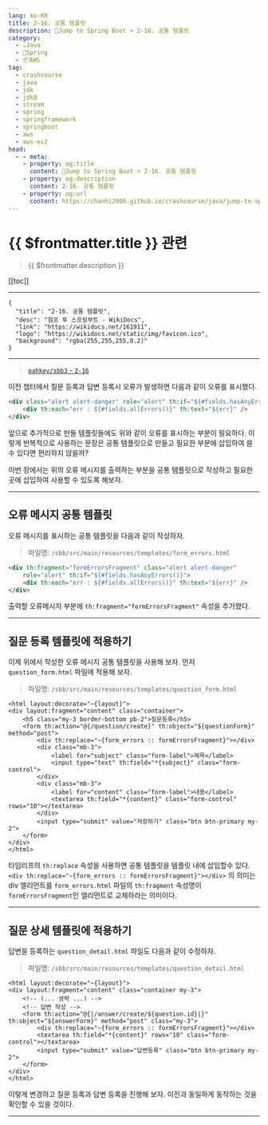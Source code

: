 ```yaml
---
lang: ko-KR
title: 2-16. 공통 템플릿
description: 🍃Jump to Spring Boot > 2-16. 공통 템플릿
category:
  - ☕️Java
  - 🍃Spring
  - 📦AWS
tag: 
  - crashcourse
  - java
  - jdk
  - jdk8
  - stream
  - spring
  - springframework
  - springboot
  - aws
  - aws-ec2
head:
  - - meta:
    - property: og:title
      content: 🍃Jump to Spring Boot > 2-16. 공통 템플릿
    - property: og:description
      content: 2-16. 공통 템플릿
    - property: og:url
      content: https://chanhi2000.github.io/crashcourse/java/jump-to-spring-boot/02P.html
---
```


# {{ $frontmatter.title }} 관련

> {{ $frontmatter.description }}

[[toc]]

---

```component VPCard
{
  "title": "2-16. 공통 템플릿",
  "desc": "점프 투 스프링부트 - WikiDocs",
  "link": "https://wikidocs.net/161911",
  "logo": "https://wikidocs.net/static/img/favicon.ico",
  "background": "rgba(255,255,255,0.2)"
}
```

---

> [<FontIcon icon="iconfont icon-github"/> `pahkey/sbb3` - <FontIcon icon="iconfont icon-folder"/> `2-16`](https://github.com/pahkey/sbb3/tree/2-16)

<VidStack src="youtube/0ECjgShAFjY"/>

이전 챕터에서 질문 등록과 답변 등록시 오류가 발생하면 다음과 같이 오류를 표시했다.

```html
<div class="alert alert-danger" role="alert" th:if="${#fields.hasAnyErrors()}">
    <div th:each="err : ${#fields.allErrors()}" th:text="${err}" />
</div>
```

앞으로 추가적으로 만들 템플릿들에도 위와 같이 오류를 표시하는 부분이 필요하다. 이렇게 반복적으로 사용하는 문장은 공통 템플릿으로 만들고 필요한 부분에 삽입하여 쓸 수 있다면 편리하지 않을까?

이번 장에서는 위의 오류 메시지를 출력하는 부분을 공통 템플릿으로 작성하고 필요한 곳에 삽입하여 사용할 수 있도록 해보자.

---

## 오류 메시지 공통 템플릿

오류 메시지를 표시하는 공통 템플릿을 다음과 같이 작성하자.

> 파일명: <FontIcon icon="iconfont icon-folder"/>`/sbb/src/main/resources/templates/`<FontIcon icon="iconfont icon-page"/>`form_errors.html`

```html
<div th:fragment="formErrorsFragment" class="alert alert-danger" 
    role="alert" th:if="${#fields.hasAnyErrors()}">
    <div th:each="err : ${#fields.allErrors()}" th:text="${err}" />
</div>
```

출력할 오류메시지 부분에 `th:fragment="formErrorsFragment"` 속성을 추가했다.

---

## 질문 등록 템플릿에 적용하기

이제 위에서 작성한 오류 메시지 공통 템플릿을 사용해 보자. 먼저 <FontIcon icon="iconfont icon-page"/>`question_form.html` 파일에 적용해 보자.

> 파일명: <FontIcon icon="iconfont icon-folder"/>`/sbb/src/main/resources/templates/`<FontIcon icon="iconfont icon-page"/>`question_form.html`

```html{5}
<html layout:decorate="~{layout}">
<div layout:fragment="content" class="container">
    <h5 class="my-3 border-bottom pb-2">질문등록</h5>
    <form th:action="@{/question/create}" th:object="${questionForm}" method="post">
        <div th:replace="~{form_errors :: formErrorsFragment}"></div>
        <div class="mb-3">
            <label for="subject" class="form-label">제목</label>
            <input type="text" th:field="*{subject}" class="form-control">
        </div>
        <div class="mb-3">
            <label for="content" class="form-label">내용</label>
            <textarea th:field="*{content}" class="form-control" rows="10"></textarea>
        </div>
        <input type="submit" value="저장하기" class="btn btn-primary my-2">
    </form>
</div>
</html>
```

타임리프의 `th:replace` 속성을 사용하면 공통 템플릿을 템플릿 내에 삽입할수 있다. `<div th:replace="~{form_errors :: formErrorsFragment}"></div>` 의 의미는 div 엘리먼트를 `form_errors.html` 파일의 `th:fragment` 속성명이 `formErrorsFragment`인 엘리먼트로 교체하라는 의미이다.

---

## 질문 상세 템플릿에 적용하기

답변을 등록하는 <FontIcon icon="iconfont icon-page"/>`question_detail.html` 파일도 다음과 같이 수정하자.

> 파일명: <FontIcon icon="iconfont icon-folder"/>`/sbb/src/main/resources/templates/`<FontIcon icon="iconfont icon-page"/>`question_detail.html`

```html{7}
<html layout:decorate="~{layout}">
<div layout:fragment="content" class="container my-3">
    <!-- (... 생략 ...) -->
    <!-- 답변 작성 -->
    <form th:action="@{|/answer/create/${question.id}|}" th:object="${answerForm}" method="post" class="my-3">
        <div th:replace="~{form_errors :: formErrorsFragment}"></div>
        <textarea th:field="*{content}" rows="10" class="form-control"></textarea>
        <input type="submit" value="답변등록" class="btn btn-primary my-2">
    </form>
</div>
</html>
```

이렇게 변경하고 질문 등록과 답변 등록을 진행해 보자. 이전과 동일하게 동작하는 것을 확인할 수 있을 것이다.

---

<TagLinks />